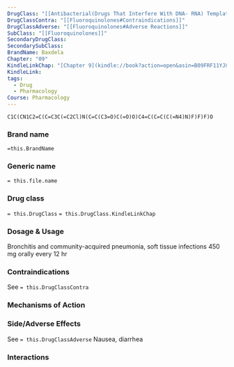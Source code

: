 ```yaml
---
DrugClass: "[[Antibacterial(Drugs That Interfere With DNA- RNA) Template]]"
DrugClassContra: "[[Fluoroquinolones#Contraindications]]"
DrugClassAdverse: "[[Fluoroquinolones#Adverse Reactions]]"
SubClass: "[[Fluoroquinolones]]"
SecondaryDrugClass: 
SecondarySubClass: 
BrandName: Baxdela
Chapter: "09"
KindleLinkChap: "[Chapter 9](kindle://book?action=open&asin=B09FRF11YJ&location=4794)"
KindleLink: 
tags:
  - Drug
  - Pharmacology
Course: Pharmacology
---
```

```smiles
C1C(CN1C2=C(C=C3C(=C2Cl)N(C=C(C3=O)C(=O)O)C4=C(C=C(C(=N4)N)F)F)F)O
```

### Brand name
`=this.BrandName`
### Generic name
`= this.file.name`

### Drug class 
`= this.DrugClass`
	`= this.DrugClass.KindleLinkChap`

### Dosage & Usage
Bronchitis and community-acquired pneumonia, soft tissue infections
450 mg orally every 12 hr

### Contraindications
See `= this.DrugClassContra`

### Mechanisms of Action

### Side/Adverse Effects
See `= this.DrugClassAdverse`
Nausea, diarrhea

### Interactions
